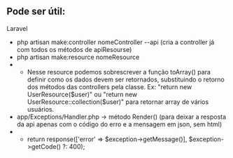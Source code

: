 
## Pode ser útil:

Laravel
- php artisan make:controller nomeController --api (cria a controller já com todos os métodos de apiResourse)
- php artisan make:resource nomeResource 
- - Nesse resource podemos sobrescrever a função toArray() para definir como os dados devem ser retornados, substituindo o retorno dos métodos das controllers pela classe. Ex: "return new UserResource($user)" ou "return new UserResource::collection($user)" para retornar array de vários usuários.
- app/Exceptions/Handler.php -> método Render() (para deixar a resposta da api apenas com o código do erro e a mensagem em json, sem html)
- - return response(['error' => $exception->getMessage()], $exception->getCode() ?: 400);
